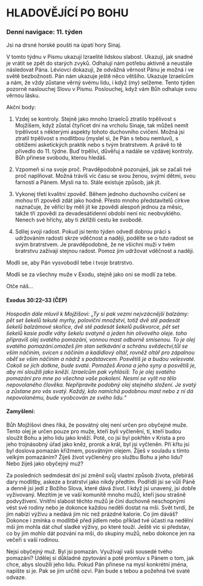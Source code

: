 # HLADOVĚJÍCÍ PO BOHU

### Denní navigace: 11. týden

Jsi na drsné horské poušti na úpatí hory Sinaj.

V tomto týdnu v Písmu ukazují Izraelité lidskou slabost. Ukazují, jak snadné je vrátit se zpět do starých zvyků. Odhalují nám potřebu aktivně a neustále následovat Pána. Léviovci dokazují, že odvážná věrnost Pánu je možná i ve světě bezbožnosti. Pán nám ukazuje ještě něco většího. Ukazuje Izraelcům a nám, že vždy zůstane věrný svému lidu, i když (my) selžeme. Tento týden pozorně naslouchej Slovu v Písmu. Poslouchej, když vám Bůh odhaluje svou věrnou lásku.

Akční body:
1. Vzdej se kontroly. Stejně jako mnoho Izraelců ztratilo trpělivost s Mojžíšem, když zůstal čtyřicet dní na vrcholu Sinaje, tak můžeš nemít trpělivost s některými aspekty tohoto duchovního cvičení. Možná jsi ztratil trpělivost s modlitbou (myslel si, že Pán s tebou nemluví), s obtížemi asketických praktik nebo s tvým bratrstvem. A právě to tě přivedlo do 11. týdne. Buď trpěliví, důvěřuj a nadále se vzdávej kontroly. Bůh přinese svobodu, kterou hledáš.

2. Vzpomeň si na svoje proč. Pravděpodobně pozoruješ, jak se začali tvé proč naplňovat. Možná trávíš víc času se svou ženou, svými dětmi, svou farností a Pánem. Mysli na to. Stále existuje způsob, jak jít.

3. Vykonej třetí kvalitní zpověď. Během jednoho duchovního cvičení se mohou tři zpovědi zdát jako hodně. Přesto mnoho představitelů církve naznačuje, že věřící by měli jít ke zpovědi alespoň jednou za měsíc, takže tři zpovědi za devadesátidenní období není nic neobvyklého. Nenech své hříchy, aby ti zkřížili cestu ke svobodě.

4. Sdílej svoji radost. Pokud jsi tento týden odvedl dobrou práci s udržováním radosti skrze vděčnost a naději, podělte se o tuto radost se svým bratrstvem. Je pravděpodobné, že ne všichni muži v tvém bratrstvu zažívají stejnou radost. Pomoz jim udržovat vděčnost a naději.

Modli se, aby Pán vysvobodil tebe i tvoje bratrstvo.

Modli se za všechny muže v Exodu, stejně jako oni se modlí za tebe.

Otče náš...

#### Exodus 30:22–33 (ČEP)
*Hospodin dále mluvil k Mojžíšovi: „Ty si pak vezmi nejvzácnější balzámy: pět set šekelů tekuté myrhy, poloviční množství, totiž dvě stě padesát šekelů balzámové skořice, dvě stě padesát šekelů puškvorce, pět set šekelů kasie podle váhy šekelu svatyně a jeden hín olivového oleje. toho připravíš olej svatého pomazání, vonnou mast odborně smísenou. To je olej svatého pomazání.omažeš jím stan setkávání a schránu svědectví,tůl se vším náčiním, svícen s náčiním a kadidlový oltář, rovněž oltář pro zápalnou oběť se vším náčiním a nádrž s podstavcem. Posvětíš je a budou velesvaté. Cokoli se jich dotkne, bude svaté. Pomažeš Árona a jeho syny a posvětíš je, aby mi sloužili jako kněží. Izraelcům pak vyhlásíš: To je olej svatého pomazání pro mne po všechna vaše pokolení. Nesmí se vylít na tělo nepovolaného člověka. Nepřipravíte podobný olej stejného složení. Je svatý a zůstane pro vás svatý. Každý, kdo namíchá podobnou mast nebo z ní dá nepovolanému, bude vyobcován ze svého lidu.“*

#### Zamyšlení:
Bůh Mojžíšovi dnes říká, že posvátný olej není určen pro obyčejné muže. Tento olej je určen pouze pro muže, kteří byli vyčlenění, ti, kteří budou sloužit Bohu a jeho lidu jako kněží. Poté, co jsi byl pokřtěn v Krista a pro jeho trojnásobný úřad jako kněz, prorok a král, byl jsi vyčleněn. Při křtu jsi byl doslova pomazán křižmem, posvátným olejem. Žiješ v souladu s tímto velkým pomazáním? Žiješ život vyčleněný pro službu Bohu a jeho lidu? Nebo žiješ jako obyčejný muž?

Za posledních sedmdesát dní jsi změnil svůj vlastní způsob života, přebíráš dary modlitby, askeze a bratrství jako nikdy předtím. Podřídil jsi se vůli Páně a denně jsi jedl z Božího Slova, které dává život. I když jsi unavený, jsi dobře vyživovaný. Mezitím je ve vaší komunitě mnoho mužů, kteří jsou strašně podvyživení. Vnitřní slabost těchto mužů je činí duchovně neschopnými vést své rodiny nebo je dokonce každou neděli dostat na mši. Svět tvrdí, že jim nabízí výživu a nedává jim nic než prázdné kalorie. Co jim dáváš? Dokonce i zmínka o modlitbě před jídlem nebo příklad tvé účasti na nedělní mši jim mohla dát chuť sladké výživy, po které touží. Ještě víc si představ, co by jim mohlo dát pozvání na mši, do skupiny mužů, nebo dokonce jen na večeři s vaší rodinou.

Nejsi obyčejný muž. Byl jsi pomazán. Využívají vaši sousedé tvého pomazání? Udělej si důkladné zpytování a poté promluv s Pánem o tom, jak chce, abys sloužili jeho lidu. Pokud Pán přinese na mysl konkrétní jména, napište si je. Pak se jim určitě ozvi. Pán bude s tebou a požehná tvé svaté odvaze.
